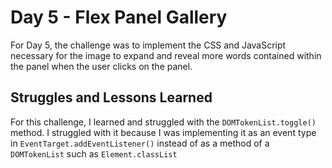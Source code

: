# Day 5 - Flex Panel Gallery
For Day 5, the challenge was to implement the CSS and JavaScript necessary for the image to expand and reveal more words contained within the panel when the user clicks on the panel.

## Struggles and Lessons Learned
For this challenge, I learned and struggled with the `DOMTokenList.toggle()` method. I struggled with it because I was implementing it as an event type in `EventTarget.addEventListener()` instead of as a method of a `DOMTokenList` such as `Element.classList`
